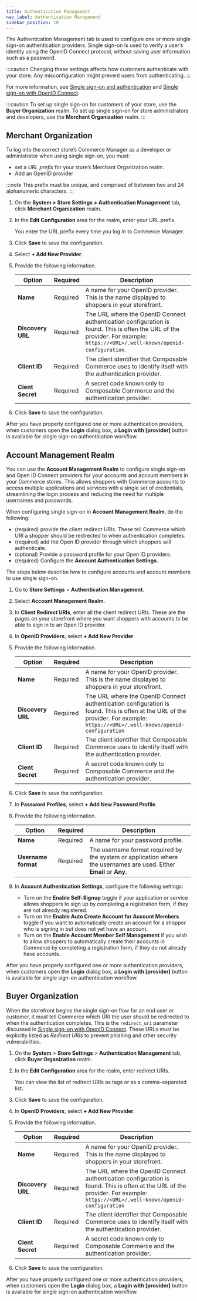 ```yaml
---
title: Authentication Management
nav_label: Authentication Management
sidebar_position: 10
---
```


The Authentication Management tab is used to configure one or more single sign-on authentication providers. Single sign-on is used to verify a user’s identity using the OpenID Connect protocol, without saving user information such as a password.

:::caution
Changing these settings affects how customers authenticate with your store. Any misconfiguration might prevent users from authenticating.
:::

For more information, see [Single sign-on and authentication](/guides/Getting-Started/authentication/single-sign-on/openid) and [Single sign-on with OpenID Connect](https://beta.elasticpath.dev/guides/Authentication/get-single-sign-on-customer-token).

:::caution
To set up single sign-on for customers of your store, use the **Buyer Organization** realm. To set up single sign-on for store administrators and developers, use the **Merchant Organization** realm.
:::

## Merchant Organization

To log into the correct store’s Commerce Manager as a developer or administrator when using single sign-on, you must:

- set a *URL prefix* for your store’s Merchant Organization realm.
- Add an OpenID provider 

:::note
This prefix must be unique, and comprised of between two and 24 alphanumeric characters.
:::

1. On the **System > Store Settings > Authentication Management** tab, click **Merchant Organization** realm.

1. In the **Edit Configuration** area for the realm, enter your URL prefix.

   You enter the URL prefix every time you log in to Commerce Manager.

1. Click **Save** to save the configuration.
1. Select **+ Add New Provider**.
1. Provide the following information.

     | Option | Required | Description                                                                                                                                                                   |
     | --- | --- |-------------------------------------------------------------------------------------------------------------------------------------------------------------------------------|
     | **Name** | Required | A name for your OpenID provider. This is the name displayed to shoppers in your storefront.                                                                                   |
     | **Discovery URL** | Required | The URL where the OpenID Connect authentication configuration is found. This is often the URL of the provider. For example: `https://<URL>/.well-known/openid-configuration`. |
     | **Client ID** | Required | The client identifier that Composable Commerce uses to identify itself with the authentication provider.                                                                      |
     | **Cient Secret** | Required | A secret code known only to Composable Commerce and the authentication provider.                                                                                              | 
1. Click **Save** to save the configuration.

After you have properly configured one or more authentication providers, when customers open the **Login** dialog box, a **Login with [provider]** button is available for single sign-on authentication workflow.

## Account Management Realm

You can use the **Account Management Realm** to configure single sign-on and Open ID Connect providers for your accounts and account members in your Commerce stores. This allows shoppers with Commerce accounts to access multiple applications and services with a single set of credentials, streamlining the login process and reducing the need for multiple usernames and passwords.

When configuring single sign-on in **Account Management Realm**, do the following:

- (required) provide the client redirect URIs. These tell Commerce which URI a shopper should be redirected to when authentication completes.
- (required) add the Open ID provider through which shoppers will authenticate.
- (optional) Provide a password profile for your Open ID providers.
- (required) Configure the **Account Authentication Settings**.

The steps below describe how to configure accounts and account members to use single sign-on.

1. Go to **Store Settings** > **Authentication Management**.
1. Select **Account Management Realm**.
1. In **Client Redirect URIs**, enter all the client redirect URIs. These are the pages on your storefront where you want shoppers with accounts to be able to sign in to an Open ID provider. 
1. In **OpenID Providers**, select **+ Add New Provider**.
1. Provide the following information.

    | Option | Required | Description                                                                                                                                                                     |
    | --- | --- |---------------------------------------------------------------------------------------------------------------------------------------------------------------------------------|
    | **Name** | Required | A name for your OpenID provider. This is the name displayed to shoppers in your storefront.                                                                                     |
    | **Discovery URL** | Required | The URL where the OpenID Connect authentication configuration is found. This is often at the URL of the provider. For example: `https://<URL>/.well-known/openid-configuration` |
    | **Client ID** | Required | The client identifier that Composable Commerce uses to identify itself with the authentication provider.                                                                        |
    | **Cient Secret** | Required | A secret code known only to Composable Commerce and the authentication provider.                                                                                                                                                                                | 
1. Click **Save** to save the configuration.
1. In **Password Profiles**, select **+ Add New Password Profile**. 
1. Provide the following information.

    | Option          | Required | Description                                                                                                          |
    |-----------------| --- |----------------------------------------------------------------------------------------------------------------------|
    | **Name**            | Required | A name for your password profile.                                                                                    |
    | **Username format** | Required | The username format required by the system or application where the usernames are used. Either **Email** or **Any**. |

1. In **Account Authentication Settings**, configure the following settings:

    - Turn on the **Enable Self-Signup** toggle if your application or service allows shoppers to sign up by completing a registration form, if they are not already registered. 
    - Turn on the **Enable Auto Create Account for Account Members** toggle if you want to automatically create an account for a shopper who is signing in but does not yet have an account.
    - Turn on the **Enable Account Member Self Management** if you wish to allow shoppers to automatically create their accounts in Commerce by completing a registration form, if they do not already have accounts.

After you have properly configured one or more authentication providers, when customers open the **Login** dialog box, a **Login with [provider]** button is available for single sign-on authentication workflow.

## Buyer Organization

When the storefront begins the single sign-on flow for an end user or customer, it must tell Commerce which URI the user should be redirected to when the authentication completes. This is the `redirect_uri` parameter discussed in [Single sign-on with OpenID Connect](/docs/customer-management/customer-managment-api/customer-tokens). These URLs must be explicitly listed as *Redirect URIs* to prevent phishing and other security vulnerabilities.

1. On the **System** > **Store Settings** > **Authentication Management** tab, click **Buyer Organization** realm.

1. In the **Edit Configuration** area for the realm, enter redirect URIs.

   You can view the list of redirect URIs as tags or as a comma-separated list.

1. Click **Save** to save the configuration.
1. In **OpenID Providers**, select **+ Add New Provider**.
1. Provide the following information.

   | Option | Required | Description                                                                                                                                                                     |
   | --- | --- |---------------------------------------------------------------------------------------------------------------------------------------------------------------------------------|
   | **Name** | Required | A name for your OpenID provider. This is the name displayed to shoppers in your storefront.                                                                                     |
   | **Discovery URL** | Required | The URL where the OpenID Connect authentication configuration is found. This is often at the URL of the provider. For example: `https://<URL>/.well-known/openid-configuration` |
   | **Client ID** | Required | The client identifier that Composable Commerce uses to identify itself with the authentication provider.                                                                        |
   | **Cient Secret** | Required | A secret code known only to Composable Commerce and the authentication provider.                                                                                                                                                                                | 
1. Click **Save** to save the configuration.


After you have properly configured one or more authentication providers, when customers open the **Login** dialog box, a **Login with [provider]** button is available for single sign-on authentication workflow.

